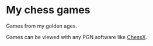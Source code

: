 # My chess games

Games from my golden ages.

Games can be viewed with any PGN software like [ChessX](https://github.com/Isarhamster/chessx).
